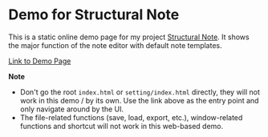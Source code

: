 # Demo for Structural Note

This is a static online demo page for my project [Structural Note](https://github.com/tcm9439/Structural-note). It shows the major function of the note editor with default note templates. 

[Link to Demo Page](https://tcm9439.github.io/structural-note-demo/test/template/)

**Note**
- Don't go the root `index.html` or `setting/index.html` directly, they will not work in this demo / by its own. Use the link above as the entry point and only navigate around by the UI. 
- The file-related functions (save, load, export, etc.), window-related functions and shortcut will not work in this web-based demo.
